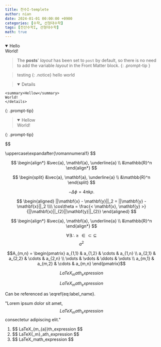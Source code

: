 ```yaml
---
title: 전수I-templete
author: nian
date: 2024-01-01 00:00:00 +0900
categories: [수학, 선형대수학]
tags: [전산수학I, 선형대수학]
math: true
---
```





<details open>
  <summary>Hello</summary>
  World!
</details>

> The **posts**' _layout_ has been set to `post` by default, so there is no need to add the variable _layout_ in the Front Matter block.
{: .prompt-tip }

> testing
{: .notice}
> hello world

> <details open>
    <summary>Hellow</summary>
    World!
    </details>
{: .prompt-tip}

> <details open>
>   <summary>Hellow</summary>
>   World!
> </details>
{: .prompt-tip}


$$

\uppercase\expandafter{\romannumeral1}
$$

$$
\begin{align*}
  &\vec{a}, \mathbf{a}, \underline{a} \\
  &\mathbb{R}^n
\end{align*}
$$

$$
\begin{split}
  &\vec{a}, \mathbf{a}, \underline{a} \\
  &\mathbb{R}^n
\end{split}
$$

$$
\begin{equation}
  -\Delta\phi=4\pi k\rho.
\end{equation}
$$


$$
\begin{aligned}
  ||\mathbf{x} - \mathbf{y}||_2 = ||\mathbf{y} - \mathbf{x}||_2 \\\\
  \cos\theta = \frac{< \mathbf{x}, \mathbf{y} >}{||\mathbf{x}||_{2}||\mathbf{y}||_{2}}
\end{aligned}
$$

$$
\begin{align*}
  &\vec{a}, \mathbf{a}, \underline{a} \\
  &\mathbb{R}^n
\end{align*}
$$


$$
\forall \exists \therefore \geq \in \subset \subseteq 
$$
$$a^2$$

$$A_{m,n} =
 \begin{pmatrix}
  a_{1,1} & a_{1,2} & \cdots & a_{1,n} \\
  a_{2,1} & a_{2,2} & \cdots & a_{2,n} \\
  \vdots  & \vdots  & \ddots & \vdots  \\
  a_{m,1} & a_{m,2} & \cdots & a_{m,n}
 \end{pmatrix}$$

 <!-- Block math, keep all blank lines -->

$$
LaTeX_math_expression
$$

<!-- Equation numbering, keep all blank lines  -->

$$
\begin{equation}
  LaTeX_math_expression
  \label{eq:label_name}
\end{equation}
$$

Can be referenced as \eqref{eq:label_name}.

<!-- Inline math in lines, NO blank lines -->

"Lorem ipsum dolor sit amet, $$ LaTeX_math_expression $$ consectetur adipiscing elit."

<!-- Inline math in lists, escape the first `$` -->

1. \$$ LaTeX_{m_{a}}th_expression $$
2. \$$ LaTeX{_m}_ath_expression $$
3. \$$ LaTeX_math_expression $$